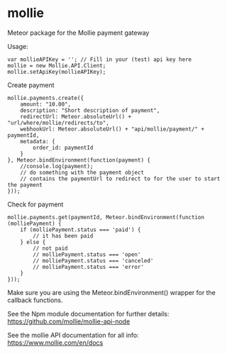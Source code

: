 # mollie
Meteor package for the Mollie payment gateway

Usage:
```
var mollieAPIKey = ''; // Fill in your (test) api key here
mollie = new Mollie.API.Client;
mollie.setApiKey(mollieAPIKey);
```

Create payment
```
mollie.payments.create({
    amount: "10.00",
    description: "Short description of payment",
    redirectUrl: Meteor.absoluteUrl() + "url/where/mollie/redirects/to",
    webhookUrl: Meteor.absoluteUrl() + "api/mollie/payment/" + paymentId,
    metadata: {
        order_id: paymentId
    }
}, Meteor.bindEnvironment(function(payment) {
    //console.log(payment);
    // do something with the payment object
    // contains the paymentUrl to redirect to for the user to start the payment
}));

```

Check for payment
```
mollie.payments.get(paymentId, Meteor.bindEnvironment(function (molliePayment) {
    if (molliePayment.status === 'paid') {
        // it has been paid
    } else {
        // not paid
        // molliePayment.status === 'open'
        // molliePayment.status === 'canceled'
        // molliePayment.status === 'error'
    }
}));

```

Make sure you are using the Meteor.bindEnvironment() wrapper for the callback functions.

See the Npm module documentation for further details: https://github.com/mollie/mollie-api-node

See the mollie API documentation for all info: https://www.mollie.com/en/docs

